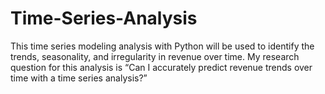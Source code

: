 # Time-Series-Analysis
This time series modeling analysis with Python will be used to identify the trends, seasonality, and irregularity in revenue over time. 
My research question for this analysis is “Can I accurately predict revenue trends over time with a time series analysis?” 
